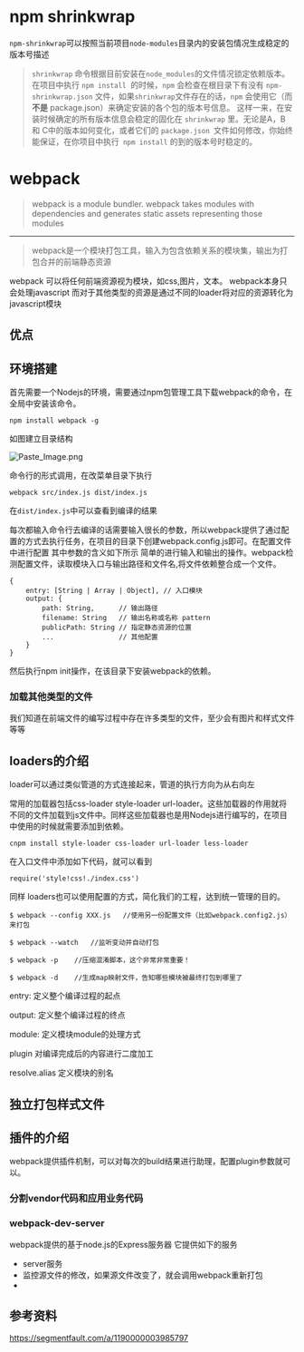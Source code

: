 # npm shrinkwrap
`npm-shrinkwrap`可以按照当前项目`node-modules`目录内的安装包情况生成稳定的版本号描述

> `shrinkwrap` 命令根据目前安装在`node_modules`的文件情况锁定依赖版本。在项目中执行 `npm install`
 的时候，`npm` 会检查在根目录下有没有 `npm-shrinkwrap.json` 文件，如果` shrinkwrap `文件存在的话，`npm` 会使用它（而**不是** package.json）来确定安装的各个包的版本号信息。
这样一来，在安装时候确定的所有版本信息会稳定的固化在 `shrinkwrap` 里。无论是A，B 和 C中的版本如何变化，或者它们的 `package.json `文件如何修改，你始终能保证，在你项目中执行` npm install` 的到的版本号时稳定的。

# webpack
> webpack is a module bundler. webpack takes modules with dependencies and generates static assets representing those modules

---
> webpack是一个模块打包工具，输入为包含依赖关系的模块集，输出为打包合并的前端静态资源

webpack 可以将任何前端资源视为模块，如css,图片，文本。
webpack本身只会处理javascript
而对于其他类型的资源是通过不同的loader将对应的资源转化为javascript模块

## 优点

## 环境搭建
首先需要一个Nodejs的环境，需要通过npm包管理工具下载webpack的命令，在全局中安装该命令。
```
npm install webpack -g
```
如图建立目录结构

![Paste_Image.png](http://upload-images.jianshu.io/upload_images/46217-e34db29f3a1ea056.png?imageMogr2/auto-orient/strip%7CimageView2/2/w/1240)

命令行的形式调用，在改菜单目录下执行
```
webpack src/index.js dist/index.js
```
在`dist/index.js`中可以查看到编译的结果

每次都输入命令行去编译的话需要输入很长的参数，所以webpack提供了通过配置的方式去执行任务，在项目的目录下创建webpack.config.js即可。在配置文件中进行配置
其中参数的含义如下所示
简单的进行输入和输出的操作。webpack检测配置文件，读取模块入口与输出路径和文件名,将文件依赖整合成一个文件。
```
{
    entry: [String | Array | Object], // 入口模块
    output: {
        path: String,      // 输出路径
        filename: String   // 输出名称或名称 pattern
        publicPath: String // 指定静态资源的位置
        ...                // 其他配置
    }
}
```
然后执行npm init操作，在该目录下安装webpack的依赖。
### 加载其他类型的文件
我们知道在前端文件的编写过程中存在许多类型的文件，至少会有图片和样式文件等等

## loaders的介绍
loader可以通过类似管道的方式连接起来，管道的执行方向为从右向左

常用的加载器包括css-loader style-loader url-loader。这些加载器的作用就将不同的文件加载到js文件中。同样这些加载器也是用Nodejs进行编写的，在项目中使用的时候就需要添加到依赖。
```
cnpm install style-loader css-loader url-loader less-loader
```
在入口文件中添加如下代码，就可以看到
```
require('style!css!./index.css')
```

同样 loaders也可以使用配置的方式，简化我们的工程，达到统一管理的目的。

```
$ webpack --config XXX.js   //使用另一份配置文件（比如webpack.config2.js）来打包

$ webpack --watch   //监听变动并自动打包

$ webpack -p    //压缩混淆脚本，这个非常非常重要！

$ webpack -d    //生成map映射文件，告知哪些模块被最终打包到哪里了
```
entry: 定义整个编译过程的起点

output: 定义整个编译过程的终点

module: 定义模块module的处理方式

plugin 对编译完成后的内容进行二度加工

resolve.alias 定义模块的别名

## 独立打包样式文件

## 插件的介绍
webpack提供插件机制，可以对每次的build结果进行助理，配置plugin参数就可以。

### 分割vendor代码和应用业务代码

### webpack-dev-server
webpack提供的基于node.js的Express服务器
它提供如下的服务
- server服务
- 监控源文件的修改，如果源文件改变了，就会调用webpack重新打包
-

##  参考资料

https://segmentfault.com/a/1190000003985797
